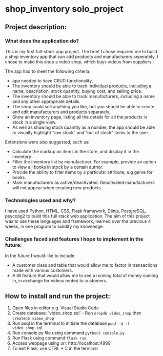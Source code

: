# shop_inventory solo_project

## Project description:
### What does the application do?
This is my first full-stack app project. The brief I chose required me to build a shop inventory app that can add products and manufacturers seperately.
I chose to make this shop a video shop, which buys videos from suppliers.

The app had to meet the following criteria:
* app needed to have CRUD functionality.
* The inventory should be able to track individual products, including a name, description, stock quantity, buying cost, and selling price.
* The inventory should be able to track manufacturers, including a name and any other appropriate details.
* The shop could sell anything you like, but you should be able to create and edit manufacturers and products separately.
* Show an inventory page, listing all the details for all the products in stock in a single view.
* As well as showing stock quantity as a number, the app should be able to visually highlight "low stock" and "out of stock" items to the user.

Extensions were also suggested, such as:
* Calculate the markup on items in the store, and display it in the inventory
* Filter the inventory list by manufacturer. For example, provide an option to view all books in stock by a certain author.
* Provide the ability to filter items by a particular attribute, e.g genre for books.
* Mark manufacturers as active/deactivated. Deactivated manufacturers will not appear when creating new products.

### Technologies used and why?
I have used Python, HTML, CSS, Flask framework, Djinja, PostgreSQL, psycopg2 to build this full stack web application. 
The aim of this project was to use these languages and framework, learned over the previous 4 weeks, in one program to solidify my knowledge.

### Challenges faced and features I hope to implement in the future:
In the future I would like to include:
* A customer class and table that would allow me to factor in transactions made with various customers.
* A till feature that would allow me to see a running total of money coming in, in exchange for videos rented to customers.

## How to install and run the project:
1. Open files in editor e.g. Visual Studio Code
2. Create database: 'video_shop.sql' - Run `dropdb video_shop` then `createdb video_shop`
3. Run psql in the terminal to initiate the database `psql -d -f video_shop.sql`
4. Run console.py file using command `python3 console.py`
5. Run Flask using command `flask run`
6. Access webpage using url: http://localhost:4999
7. To exit Flask, use CTRL + C in the terminal

